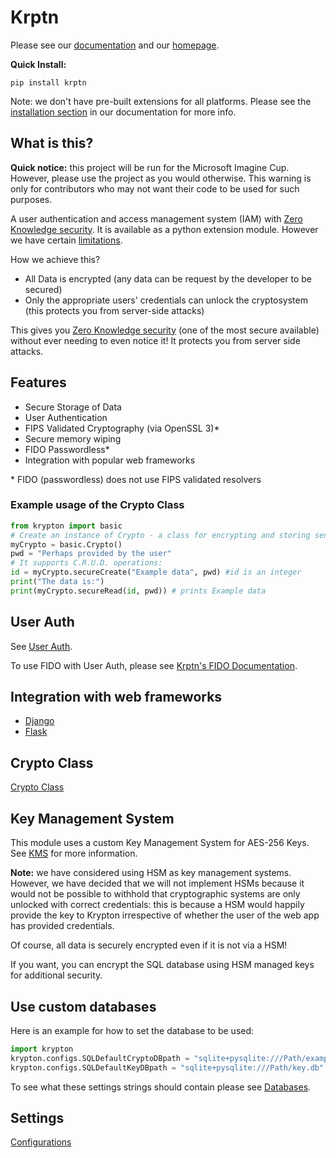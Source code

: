 # Krptn

Please see our [documentation](https://docs.krptn.dev/index.html) and our [homepage](https://www.krptn.dev/).

**Quick Install:**

```shell
pip install krptn
```

Note: we don't have pre-built extensions for all platforms. Please see the [installation section](https://docs.krptn.dev/README.html#installation) in our documentation for more info.

## What is this?

**Quick notice:** this project will be run for the Microsoft Imagine Cup. However, please use the project as you would otherwise. This warning is only for contributors who may not want their code to be used for such purposes.

A user authentication and access management system (IAM) with [Zero Knowledge security](https://www.krptn.dev/news/zero-knowledge/). It is available as a python extension module. However we have certain [limitations](https://www.krptn.dev/news/limitations/).

How we achieve this?

- All Data is encrypted (any data can be request by the developer to be secured)
- Only the appropriate users' credentials can unlock the cryptosystem (this protects you from server-side attacks)

This gives you [Zero Knowledge security](https://www.krptn.dev/news/zero-knowledge/) (one of the most secure available) without ever needing to even notice it! It protects you from server side attacks.

## Features

- Secure Storage of Data
- User Authentication
- FIPS Validated Cryptography (via OpenSSL 3)*
- Secure memory wiping
- FIDO Passwordless*
- Integration with popular web frameworks

\* FIDO (passwordless) does not use FIPS validated resolvers

### Example usage of the Crypto Class

```python
from krypton import basic
# Create an instance of Crypto - a class for encrypting and storing sensitive data.
myCrypto = basic.Crypto()
pwd = "Perhaps provided by the user"
# It supports C.R.U.D. operations:
id = myCrypto.secureCreate("Example data", pwd) #id is an integer
print("The data is:")
print(myCrypto.secureRead(id, pwd)) # prints Example data
```

## User Auth

See [User Auth](https://docs.krptn.dev/README-USER-AUTH.html).

To use FIDO with User Auth, please see [Krptn's FIDO Documentation](https://docs.krptn.dev/README-FIDO.html).

## Integration with web frameworks

- [Django](https://docs.krptn.dev/README-DJANGO.html)
- [Flask](https://docs.krptn.dev/README-FLASK.html)

## Crypto Class

[Crypto Class](https://docs.krptn.dev/README-CRYPTO.html)

## Key Management System

This module uses a custom Key Management System for AES-256 Keys.
See [KMS](https://docs.krptn.dev/README-KMS.html) for more information.

**Note:** we have considered using HSM as key management systems. However, we have decided that we will not implement HSMs because it would not be possible to withhold that cryptographic systems are only unlocked with correct credentials: this is because a HSM would happily provide the key to Krypton irrespective of whether the user of the web app has provided credentials.

Of course, all data is securely encrypted even if it is not via a HSM!

If you want, you can encrypt the SQL database using HSM managed keys for additional security.

## Use custom databases

Here is an example for how to set the database to be used:

```python
import krypton
krypton.configs.SQLDefaultCryptoDBpath = "sqlite+pysqlite:///Path/example.db"
krypton.configs.SQLDefaultKeyDBpath = "sqlite+pysqlite:///Path/key.db"
```

To see what these settings strings should contain please see [Databases](https://docs.krptn.dev/README-DATABASES.html).

## Settings

[Configurations](https://docs.krptn.dev/README-CONFIGS.html)
